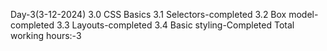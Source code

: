 Day-3(3-12-2024)
 3.0 CSS Basics
   3.1 Selectors-completed
   3.2 Box model-completed
   3.3 Layouts-completed
   3.4 Basic styling-Completed
Total working hours:-3